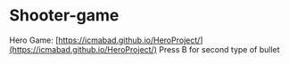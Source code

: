 # Shooter-game

Hero Game: [https://icmabad.github.io/HeroProject/](https://icmabad.github.io/HeroProject/)
Press B for second type of bullet
